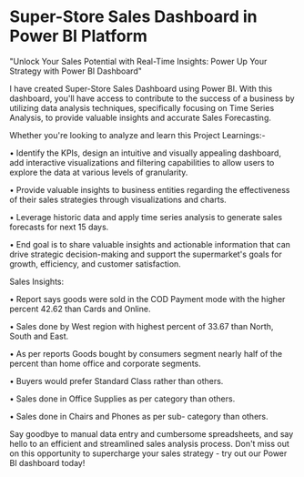 # Super-Store Sales Dashboard in Power BI Platform

"Unlock Your Sales Potential with Real-Time Insights: Power Up Your Strategy with Power BI Dashboard"

I have created Super-Store Sales Dashboard using Power BI. With this dashboard, you'll have access to contribute to the success of a business by utilizing data analysis techniques, specifically focusing on Time Series Analysis, to provide valuable insights and accurate Sales Forecasting.


Whether you're looking to analyze and learn this Project Learnings:-

• Identify the KPIs, design an intuitive and visually appealing dashboard, add interactive visualizations and filtering capabilities to allow users to explore the data at various levels of granularity.

• Provide valuable insights to business entities regarding the effectiveness of their sales strategies through visualizations and charts.

• Leverage historic data and apply time series analysis to generate sales forecasts for next 15 days.

• End goal is to share valuable insights and actionable information that can drive strategic decision-making and support the supermarket's goals for growth, efficiency, and customer satisfaction.



Sales Insights:

• Report says goods were sold in the COD Payment mode with the higher percent 42.62 than Cards and Online.

• Sales done by West region with highest percent of 33.67 than North, South and East. 

• As per reports Goods bought by consumers segment nearly half of the percent than home office and corporate segments.

• Buyers would prefer Standard Class rather than others.

• Sales done in Office Supplies as per category than others.

• Sales done in Chairs and Phones as per sub- category than others.



Say goodbye to manual data entry and cumbersome spreadsheets, and say hello to an efficient and streamlined sales analysis process. Don't miss out on this opportunity to supercharge your sales strategy - try out our Power BI dashboard today!

